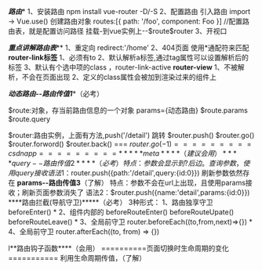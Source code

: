 *****路由******
1、安装路由
  npm install vue-router -D/-S
2、配置路由
   引入路由 import -> Vue.use()
   创建路由对象
   routes:[{ path: '/foo', component: Foo }]  //配置路由表，就是配置访问路径
   挂载-到vue实例上--$route\$router
3、开视口<router-view/>

***重点讲解路由表*****
1、重定向  redirect:'/home'
2、404页面   使用*通配符来匹配
****router-link标签****
1、必须有to
2、默认解析a标签,通过tag属性可以设置解析后的标签
3、默认有个选中项的class  ，router-link-active
****router-view****
1、不被解析，不会在页面出现
2、定义的class属性会被加到渲染过来的组件上

*****动态路由--路由传值1******（必考）
<!-- 必考 $route\$router-->
$route:对象，存当前路由信息的一个对象 params={动态路由}
$route.params
$route.query

$router:路由实例，上面有方法,push('/detail')  跳转
$router.push()
$router.go()
$router.forword()
$router.back()  === $router.go(-1)
=========csdn app=========
*****meta****  （建议会用）
****query--路由传值2****（必考）
 特点：参数会显示到?后边。查询参数，使用query接收
 语法1：$router.push({path:'/detail',query:{id:0}})   刷新参数依然存在
****params--路由传值3****（了解）
特点：参数不会在url上出现，且使用params接收；刷新页面参数消失了
语法2：$router.push({name:'detail',params:{id:0}})
****路由拦截(导航守卫)*****（必考）
3种形式：
1、路由独享守卫 beforeEnter() *
2、组件内部的 beforeRouteEnter()  beforeRouteUpate()  beforeRouteLeave() *
3、全局前守卫 router.beforeEach((to,from,next)=>{}) *
4、全局前守卫 router.afterEach((to, from) => {})



l**路由钩子函数****（会用）
==========页面切换时生命周期的变化===========
利用生命周期传值，（了解）
